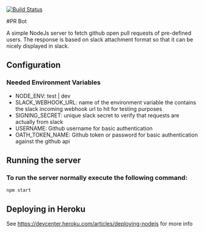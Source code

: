 [![Build Status](https://travis-ci.org/bennorwood/pr-bot.svg?branch=master)](https://travis-ci.org/bennorwood/pr-bot)

#PR Bot

A simple NodeJs server to fetch github open pull requests of pre-defined users. The response is based on slack attachment format so that it can be nicely displayed in slack.

## Configuration

### Needed Environment Variables
 - NODE_ENV: test | dev
 - SLACK_WEBHOOK_URL: name of the environment variable the contains the slack incoming webhook url to hit for testing purposes
 - SIGNING_SECRET: unique slack secret to verify that requests are actually from slack
 - USERNAME: Github username for basic authentication
 - OATH_TOKEN_NAME: Github token or password for basic authentication against the github api

## Running the server
### To run the server normally execute the following command:

```
npm start
```

## Deploying in Heroku
 See https://devcenter.heroku.com/articles/deploying-nodejs for more info